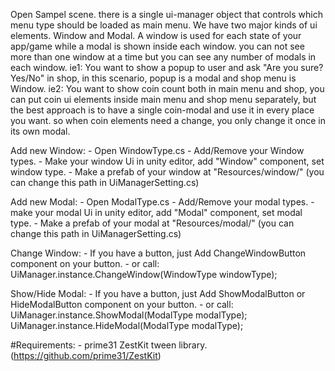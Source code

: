 Open Sampel scene. there is a single ui-manager object that controls which menu type should be loaded as main menu.
We have two major kinds of ui elements. Window and Modal. A window is used for each state of your app/game while a modal is shown inside each window.
you can not see more than one window at a time but you can see any number of modals in each window.
ie1: You want to show a popup to user and ask "Are you sure? Yes/No" in shop, in this scenario, popup is a modal and shop menu is Window.
ie2: You want to show coin count both in main menu and shop, you can put coin ui elements inside main menu and shop menu separately, but the best approach is to have a single coin-modal and use it in every place you want. so when coin elements need a change, you only change it once in its own modal.

Add new Window:
    - Open WindowType.cs
    - Add/Remove your Window types.
    - Make your window Ui in unity editor, add "Window" component, set window type.
    - Make a prefab of your window at "Resources/window/" (you can change this path in UiManagerSetting.cs)

Add new Modal:
    - Open ModalType.cs
    - Add/Remove your modal types.
    - make your modal Ui in unity editor, add "Modal" component, set modal type.
    - Make a prefab of your modal at "Resources/modal/" (you can change this path in UiManagerSetting.cs)

Change Window:
    - If you have a button, just Add ChangeWindowButton component on your button.
    - or call:
        UiManager.instance.ChangeWindow(WindowType windowType);

Show/Hide Modal:
    - If you have a button, just Add ShowModalButton or HideModalButton component on your button.
    - or call:
        UiManager.instance.ShowModal(ModalType modalType);
        UiManager.instance.HideModal(ModalType modalType);

#Requirements:
    - prime31 ZestKit tween library. (https://github.com/prime31/ZestKit)